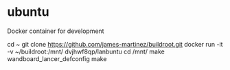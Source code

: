 # ubuntu
Docker container for development

cd ~
git clone https://github.com/james-martinez/buildroot.git
docker run -it -v ~/buildroot:/mnt/ dvjhwf8qp/lanbuntu
cd /mnt/
make wandboard_lancer_defconfig
make

